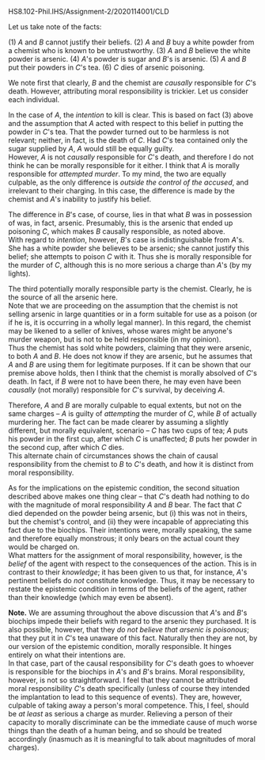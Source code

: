 HS8.102-Phil.IHS/Assignment-2/2020114001/CLD

Let us take note of the facts:

(1) $A$ and $B$ cannot justify their beliefs.
(2) $A$ and $B$ buy a white powder from a chemist who is known to be untrustworthy.
(3) $A$ and $B$ believe the white powder is arsenic.
(4) $A$'s powder is sugar and $B$'s is arsenic.
(5) $A$ and $B$ put their powders in $C$'s tea.
(6) $C$ dies of arsenic poisoning.

We note first that clearly, $B$ and the chemist are *causally* responsible for $C$'s death. However, attributing moral responsibility is trickier. Let us consider each individual.  

In the case of $A$, the *intention* to kill is clear. This is based on fact (3) above and the assumption that $A$ acted with respect to this belief in putting the powder in $C$'s tea. That the powder turned out to be harmless is not relevant; neither, in fact, is the death of $C$. Had $C$'s tea contained only the sugar supplied by $A$, $A$ would still be equally guilty.  
However, $A$ is not *causally* responsible for $C$'s death, and therefore I do not think he can be morally responsible for it either. I think that $A$ is morally responsible for *attempted murder*. To my mind, the two are equally culpable, as the only difference is *outside the control of the accused*, and irrelevant to their charging. In this case, the difference is made by the chemist and $A$'s inability to justify his belief.  

The difference in $B$'s case, of course, lies in that what $B$ was in possession of was, in fact, arsenic. Presumably, this is the arsenic that ended up poisoning $C$, which makes $B$ causally responsible, as noted above.  
With regard to *intention*, however, $B$'s case is indistinguishable from $A$'s. She has a white powder she believes to be arsenic; she cannot justify this belief; she attempts to poison $C$ with it. Thus she is morally responsible for the murder of $C$, although this is no more serious a charge than $A$'s (by my lights).  

The third potentially morally responsible party is the chemist. Clearly, he is the source of all the arsenic here.  
Note that we are proceeding on the assumption that the chemist is not selling arsenic in large quantities or in a form suitable for use as a poison (or if he is, it is occurring in a wholly legal manner). In this regard, the chemist may be likened to a seller of knives, whose wares might be anyone's murder weapon, but is not to be held responsible (in my opinion).  
Thus the chemist has sold white powders, claiming that they were arsenic, to both $A$ and $B$. He does not know if they are arsenic, but he assumes that $A$ and $B$ are using them for legitimate purposes. If it can be shown that our premise above holds, then I think that the chemist is morally absolved of $C$'s death. In fact, if $B$ were not to have been there, he may even have been *causally* (not morally) responsible for $C$'s survival, by deceiving $A$.  

Therefore, $A$ and $B$ are morally culpable to equal extents, but not on the same charges – $A$ is guilty of *attempting* the murder of $C$, while $B$ of actually murdering her. The fact can be made clearer by assuming a slightly different, but morally equivalent, scenario – $C$ has two cups of tea; $A$ puts his powder in the first cup, after which $C$ is unaffected; $B$ puts her powder in the second cup, after which $C$ dies.  
This alternate chain of circumstances shows the chain of causal responsibility from the chemist to $B$ to $C$'s death, and how it is distinct from moral responsibility.  

As for the implications on the epistemic condition, the second situation described above makes one thing clear – that $C$'s death had nothing to do with the magnitude of moral responsibility $A$ and $B$ bear. The fact that $C$ died depended on the powder being arsenic, but (i) this was not in theirs, but the chemist's control, and (ii) they were incapable of appreciating this fact due to the biochips. Their intentions were, morally speaking, the same and therefore equally monstrous; it only bears on the actual count they would be charged on.  
What matters for the assignment of moral responsibility, however, is the *belief* of the agent with respect to the consequences of the action. This is in contrast to their *knowledge*; it has been given to us that, for instance, $A$'s pertinent beliefs do *not* constitute knowledge. Thus, it may be necessary to restate the epistemic condition in terms of the beliefs of the agent, rather than their knowledge (which may even be absent).  

**Note.** We are assuming throughout the above discussion that $A$'s and $B$'s biochips impede their beliefs with regard to the arsenic they purchased. It is also possible, however, that they *do not believe that arsenic is poisonous*; that they put it in $C$'s tea unaware of this fact. Naturally then they are not, by our version of the epistemic condition, morally responsible. It hinges entirely on what their intentions are.  
In that case, part of the causal responsibility for $C$'s death goes to whoever is responsible for the biochips in $A$'s and $B$'s brains. Moral responsibility, however, is not so straightforward. I feel that they cannot be attributed moral responsibility $C$'s death specifically (unless of course they intended the implantation to lead to this sequence of events). They are, however, culpable of taking away a person's moral competence. This, I feel, should be *at least* as serious a charge as murder. Relieving a person of their capacity to morally discriminate can be the immediate cause of much worse things than the death of a human being, and so should be treated accordingly (inasmuch as it is meaningful to talk about magnitudes of moral charges).
